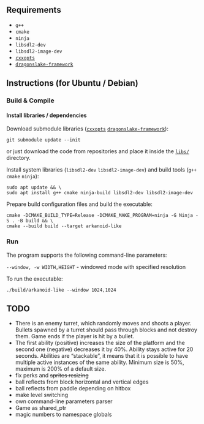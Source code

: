 ## Requirements

* `g++`
* `cmake`
* `ninja`
* `libsdl2-dev`
* `libsdl2-image-dev`
* [`cxxopts`](https://github.com/jarro2783/cxxopts)
* [`dragonslake-framework`](https://github.com/darkroom2/dragonslake-framework)

## Instructions (for Ubuntu / Debian)

### Build & Compile

#### Install libraries / dependencies

Download submodule
libraries ([`cxxopts`](https://github.com/jarro2783/cxxopts) [`dragonslake-framework`](https://github.com/darkroom2/dragonslake-framework)):

```shell
git submodule update --init
```

or just download the code from repositories and place it inside the [`libs/`](./libs) directory.

Install system libraries (`libsdl2-dev` `libsdl2-image-dev`) and build tools (`g++` `cmake` `ninja`):

```shell
sudo apt update && \
sudo apt install g++ cmake ninja-build libsdl2-dev libsdl2-image-dev
```

Prepare build configuration files and build the executable:

```shell
cmake -DCMAKE_BUILD_TYPE=Release -DCMAKE_MAKE_PROGRAM=ninja -G Ninja -S . -B build && \
cmake --build build --target arkanoid-like
```

### Run

The program supports the following command-line parameters:

`--window, -w WIDTH,HEIGHT` - windowed mode with specified resolution

To run the executable:

```shell
./build/arkanoid-like --window 1024,1024
```

## TODO

* There is an enemy turret, which randomly moves and shoots a player. Bullets spawned by a turret should pass through
  blocks and not destroy them. Game ends if the player is hit by a bullet.
* The first ability (positive) increases the size of the platform and the second one (negative) decreases it by 40%.
  Ability stays active for 20 seconds. Abilities are “stackable”, it means that it is possible to have multiple active
  instances of the same ability. Minimum size is 50%, maximum is 200% of a default size.
* fix perks and ~~sprites resizing~~
* ball reflects from block horizontal and vertical edges
* ball reflects from paddle depending on hitbox
* make level switching
* own command-line parameters parser
* Game as shared_ptr<Game>
* magic numbers to namespace globals
